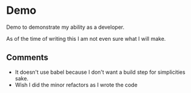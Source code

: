 # Demo

Demo to demonstrate my ability as a developer.

As of the time of writing this I am not even sure what I will make.

## Comments

- It doesn't use babel because I don't want a build step for simplicities sake.
- Wish I did the minor refactors as I wrote the code